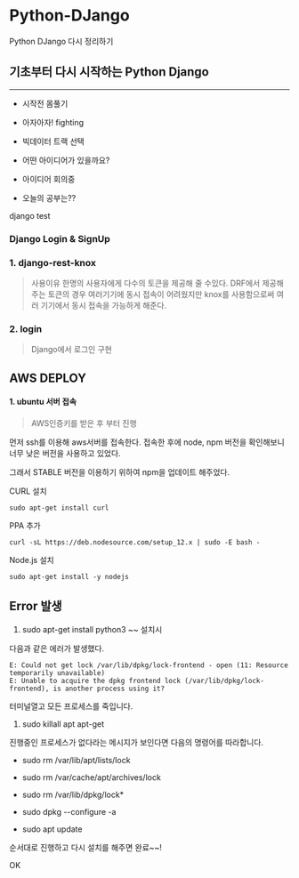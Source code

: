 # Python-DJango
Python DJango 다시 정리하기


## 기초부터 다시 시작하는 Python Django

---- 

- 시작전 몸풀기
- 아자아자! fighting

- 빅데이터 트랙 선택

- 어떤 아이디어가 있을까요?

- 아이디어 회의중

- 오늘의 공부는??

django test


### Django Login & SignUp


### 1. django-rest-knox

> 사용이유
> 한명의 사용자에게 다수의 토큰을 제공해 줄 수있다.
> DRF에서 제공해주는 토큰의 경우 여러기기에 동시 접속이 어려웠지만
> knox를 사용함으로써 여러 기기에서 동시 접속을 가능하게 해준다.


### 2. login

> Django에서 로그인 구현 




## AWS DEPLOY


#### 1. ubuntu 서버 접속

> AWS인증키를 받은 후 부터 진행

먼저 ssh를 이용해 aws서버를 접속한다.
접속한 후에 node, npm 버전을 확인해보니 너무 낮은 버전을 사용하고 있었다.

그래서 STABLE 버전을 이용하기 위하여 npm을 업데이트 해주었다.

CURL 설치
```
sudo apt-get install curl
```

PPA 추가
```
curl -sL https://deb.nodesource.com/setup_12.x | sudo -E bash -
```

Node.js 설치
```
sudo apt-get install -y nodejs

```


## Error 발생

1. sudo apt-get install python3 ~~ 설치시

다음과 같은 에러가 발생했다.
```
E: Could not get lock /var/lib/dpkg/lock-frontend - open (11: Resource temporarily unavailable)
E: Unable to acquire the dpkg frontend lock (/var/lib/dpkg/lock-frontend), is another process using it?
```
 
터미널열고 모든 프로세스를 죽입니다.
1) sudo killall apt apt-get


진행중인 프로세스가 없다라는 메시지가 보인다면 다음의 명령어를 따라합니다.

- sudo rm /var/lib/apt/lists/lock
- sudo rm /var/cache/apt/archives/lock
- sudo rm /var/lib/dpkg/lock*

- sudo dpkg --configure -a
- sudo apt update

순서대로 진행하고 다시 설치를 해주면 완료~~!


OK

